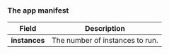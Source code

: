 ### The app manifest

Field | Description
---- | -----------
**instances** | The number of instances to run.

